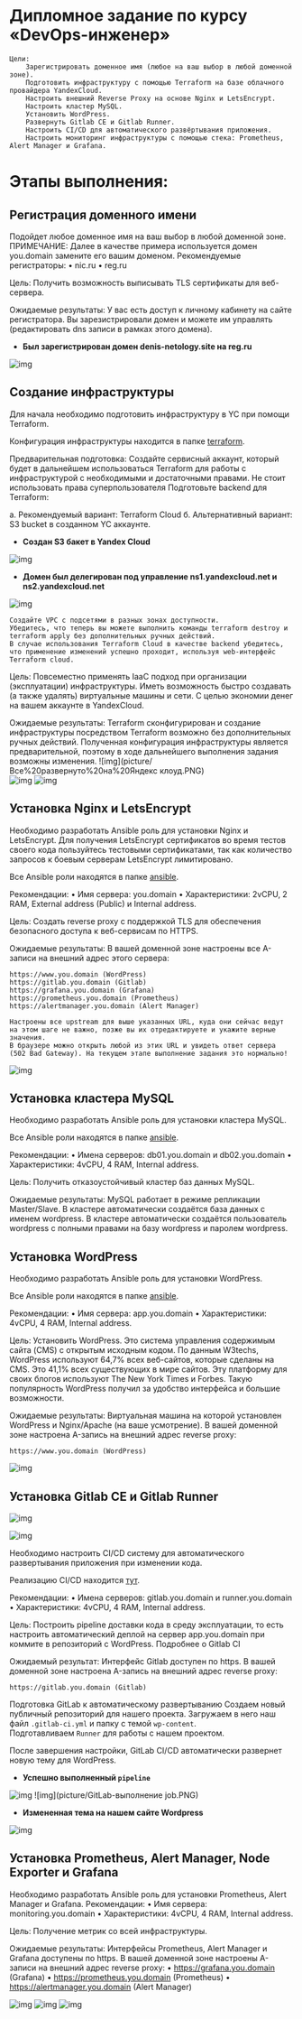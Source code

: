 # Дипломное задание по курсу «DevOps-инженер»
```
Цели:
    Зарегистрировать доменное имя (любое на ваш выбор в любой доменной зоне).
    Подготовить инфраструктуру с помощью Terraform на базе облачного провайдера YandexCloud.
    Настроить внешний Reverse Proxy на основе Nginx и LetsEncrypt.
    Настроить кластер MySQL.
    Установить WordPress.
    Развернуть Gitlab CE и Gitlab Runner.
    Настроить CI/CD для автоматического развёртывания приложения.
    Настроить мониторинг инфраструктуры с помощью стека: Prometheus, Alert Manager и Grafana.
```
# Этапы выполнения:

## Регистрация доменного имени

Подойдет любое доменное имя на ваш выбор в любой доменной зоне.
ПРИМЕЧАНИЕ: Далее в качестве примера используется домен you.domain замените его вашим доменом.
Рекомендуемые регистраторы:
• nic.ru
• reg.ru

Цель:
    Получить возможность выписывать TLS сертификаты для веб-сервера.

Ожидаемые результаты:
    У вас есть доступ к личному кабинету на сайте регистратора.
    Вы зарезистрировали домен и можете им управлять (редактировать dns записи в рамках этого домена).
	
- **Был зарегистрирован домен denis-netology.site на reg.ru**

![img](picture/Создал%20домен.PNG)


## Создание инфраструктуры

Для начала необходимо подготовить инфраструктуру в YC при помощи Terraform.

Конфигурация инфраструктуры находится в папке [terraform](terraform/).

Предварительная подготовка:
    Создайте сервисный аккаунт, который будет в дальнейшем использоваться Terraform для работы с инфраструктурой с необходимыми и достаточными правами. Не стоит использовать права суперпользователя
    Подготовьте backend для Terraform:

а. Рекомендуемый вариант: Terraform Cloud
б. Альтернативный вариант: S3 bucket в созданном YC аккаунте.

- **Создан S3 бакет в Yandex Cloud**

![img](picture/создан%20бакет.PNG)


- **Домен был делегирован под управление ns1.yandexcloud.net и ns2.yandexcloud.net**

![img](picture/Делегирование.PNG)

    Создайте VPC с подсетями в разных зонах доступности.
    Убедитесь, что теперь вы можете выполнить команды terraform destroy и terraform apply без дополнительных ручных действий.
    В случае использования Terraform Cloud в качестве backend убедитесь, что применение изменений успешно проходит, используя web-интерфейс Terraform cloud.

Цель:
    Повсеместно применять IaaC подход при организации (эксплуатации) инфраструктуры.
    Иметь возможность быстро создавать (а также удалять) виртуальные машины и сети. С целью экономии денег на вашем аккаунте в YandexCloud.

Ожидаемые результаты:
    Terraform сконфигурирован и создание инфраструктуры посредством Terraform возможно без дополнительных ручных действий.
    Полученная конфигурация инфраструктуры является предварительной, поэтому в ходе дальнейшего выполнения задания возможны изменения.
![img](picture/Все%20развернуто%20на%20Яндекс клоуд.PNG)    
![img](picture/создан%20вир%20машины.PNG)
![img](picture/Делегирование.PNG)


## Установка Nginx и LetsEncrypt

Необходимо разработать Ansible роль для установки Nginx и LetsEncrypt.
Для получения LetsEncrypt сертификатов во время тестов своего кода пользуйтесь тестовыми сертификатами, так как количество запросов к боевым серверам LetsEncrypt лимитировано.

Все Ansible роли находятся в папке [ansible](ansible/).

Рекомендации:
• Имя сервера: you.domain
• Характеристики: 2vCPU, 2 RAM, External address (Public) и Internal address.

Цель:
    Создать reverse proxy с поддержкой TLS для обеспечения безопасного доступа к веб-сервисам по HTTPS.

Ожидаемые результаты:
    В вашей доменной зоне настроены все A-записи на внешний адрес этого сервера:

    https://www.you.domain (WordPress)
    https://gitlab.you.domain (Gitlab)
    https://grafana.you.domain (Grafana)
    https://prometheus.you.domain (Prometheus)
    https://alertmanager.you.domain (Alert Manager)

    Настроены все upstream для выше указанных URL, куда они сейчас ведут на этом шаге не важно, позже вы их отредактируете и укажите верные значения.
    В браузере можно открыть любой из этих URL и увидеть ответ сервера (502 Bad Gateway). На текущем этапе выполнение задания это нормально!
	
 ![img](picture/nginx.PNG)

 
## Установка кластера MySQL

Необходимо разработать Ansible роль для установки кластера MySQL.

Все Ansible роли находятся в папке [ansible](ansible/).

Рекомендации:
• Имена серверов: db01.you.domain и db02.you.domain
• Характеристики: 4vCPU, 4 RAM, Internal address.

Цель:
    Получить отказоустойчивый кластер баз данных MySQL.

Ожидаемые результаты:
    MySQL работает в режиме репликации Master/Slave.
    В кластере автоматически создаётся база данных c именем wordpress.
    В кластере автоматически создаётся пользователь wordpress с полными правами на базу wordpress и паролем wordpress.

## Установка WordPress

Необходимо разработать Ansible роль для установки WordPress.

Все Ansible роли находятся в папке [ansible](ansible/).

Рекомендации:
• Имя сервера: app.you.domain
• Характеристики: 4vCPU, 4 RAM, Internal address.

Цель:
    Установить WordPress. Это система управления содержимым сайта (CMS) с открытым исходным кодом.
По данным W3techs, WordPress используют 64,7% всех веб-сайтов, которые сделаны на CMS. Это 41,1% всех существующих в мире сайтов. Эту платформу для своих блогов используют The New York Times и Forbes. Такую популярность WordPress получил за удобство интерфейса и большие возможности.

Ожидаемые результаты:
    Виртуальная машина на которой установлен WordPress и Nginx/Apache (на ваше усмотрение).
    В вашей доменной зоне настроена A-запись на внешний адрес reverse proxy:

    https://www.you.domain (WordPress)
	
![img](picture/wordpress.PNG)


## Установка Gitlab CE и Gitlab Runner



![img](picture/gitlab.PNG)

![img](picture/gitlab%20runner.PNG)

Необходимо настроить CI/CD систему для автоматического развертывания приложения при изменении кода.

Реализацию CI/CD находится [тут](gitlab-ci-cd/).

Рекомендации:
• Имена серверов: gitlab.you.domain и runner.you.domain
• Характеристики: 4vCPU, 4 RAM, Internal address.

Цель:
    Построить pipeline доставки кода в среду эксплуатации, то есть настроить автоматический деплой на сервер app.you.domain при коммите в репозиторий с WordPress.
    Подробнее о Gitlab CI

Ожидаемый результат:
    Интерфейс Gitlab доступен по https.
    В вашей доменной зоне настроена A-запись на внешний адрес reverse proxy:

    https://gitlab.you.domain (Gitlab)
	


Подготовка GitLab к автоматическому развертыванию
	Создаем новый публичный репозиторий для нашего проекта.
	Загружаем в него наш файл `.gitlab-ci.yml` и папку с темой `wp-content`.\
	Подготавливаем `Runner` для работы с нашем проектом.

После завершения настройки, GitLab CI/CD автоматически развернет новую тему для WordPress.

 - **Успешно выполненный `pipeline`**
 
![img](picture/gitlab-piplines.PNG)
![img](picture/GitLab-выполнение job.PNG)

 - **Измененная тема на нашем сайте Wordpress**
 
![img](picture/Главный%20экран%20wordpress.PNG)

## Установка Prometheus, Alert Manager, Node Exporter и Grafana

Необходимо разработать Ansible роль для установки Prometheus, Alert Manager и Grafana.
Рекомендации:
• Имя сервера: monitoring.you.domain
• Характеристики: 4vCPU, 4 RAM, Internal address.

Цель:
    Получение метрик со всей инфраструктуры.

Ожидаемые результаты:
    Интерфейсы Prometheus, Alert Manager и Grafana доступены по https.
    В вашей доменной зоне настроены A-записи на внешний адрес reverse proxy:
    • https://grafana.you.domain (Grafana)
    • https://prometheus.you.domain (Prometheus)
    • https://alertmanager.you.domain (Alert Manager)

![img](picture/grafana-2.PNG)
![img](picture/prometheus.PNG)
![img](picture/alertmanager.PNG)


